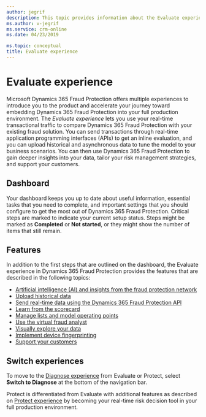 ```yaml
---
author: jegrif
description: This topic provides information about the Evaluate experience in Microsoft Dynamics 365 Fraud Protection.
ms.author: v-jegrif
ms.service: crm-online
ms.date: 04/23/2019

ms.topic: conceptual
title: Evaluate experience
---
```


# Evaluate experience

Microsoft Dynamics 365 Fraud Protection offers multiple experiences to introduce you to the product and accelerate your journey toward embedding Dynamics 365 Fraud Protection into your full production environment. The *Evaluate experience* lets you use your real-time transactional traffic to compare Dynamics 365 Fraud Protection with your existing fraud solution. You can send transactions through real-time application programming interfaces (APIs) to get an inline evaluation, and you can upload historical and asynchronous data to tune the model to your business scenarios. You can then use Dynamics 365 Fraud Protection to gain deeper insights into your data, tailor your risk management strategies, and support your customers.

## Dashboard

Your dashboard keeps you up to date about useful information, essential tasks that you need to complete, and important settings that you should configure to get the most out of Dynamics 365 Fraud Protection. Critical steps are marked to indicate your current setup status. Steps might be marked as **Completed** or **Not started**, or they might show the number of items that still remain.

## Features

In addition to the first steps that are outlined on the dashboard, the Evaluate experience in Dynamics 365 Fraud Protection provides the features that are described in the following topics:

- [Artificial intelligence (AI) and insights from the fraud protection network](fraud-protection-network.md)
- [Upload historical data](data-upload.md)
- [Send real-time data using the Dynamics 365 Fraud Protection API](send-real-time-api.md)
- [Learn from the scorecard](scorecard.md)
- [Manage lists and model operating points](lists-model-operating-points.md)
- [Use the virtual fraud analyst](virtual-fraud-analyst.md)
- [Visually explore your data](graph-explorer.md)
- [Implement device fingerprinting](device-fingerprinting.md)
- [Support your customers](risk-support.md)


## Switch experiences

To move to the [Diagnose experience](diagnose-experience.md) from Evaluate or Protect, select **Switch to Diagnose** at the bottom of the navigation bar.

Protect is differentiated from Evaluate with additional features as described on [Protect experience](protect-experience.md) by becoming your real-time risk decision tool in your full production environment.
